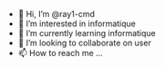 - 👋 Hi, I’m @ray1-cmd
- 👀 I’m interested in informatique
- 🌱 I’m currently learning informatique
- 💞️ I’m looking to collaborate on user
- 📫 How to reach me ...

<!---
ray1-cmd/ray1-cmd is a ✨ special ✨ repository because its `README.md` (this file) appears on your GitHub profile.
You can click the Preview link to take a look at your changes.
--->
